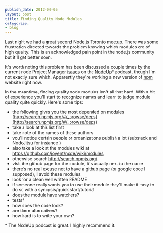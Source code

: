 ```yaml
---
publish_date: 2012-04-05
layout: post
title: Finding Quality Node Modules
categories:
- blog
---
```


Last night we had a great second Node.js Toronto meetup. There was some frustration directed towards the problem knowing which modules are of high quality. This is an acknowledged pain point in the node.js community but it'll get better soon.

It's worth noting this problem has been discussed a couple times by the current node Project Manager [isaacs](https://github.com/isaacs) on the [NodeUp](http:///nodeup.com)* podcast, though I'm not exactly sure which. Apparently they're working a new version of [npm](http://npmjs.org) website right now. 

In the meantime, finding quality node modules isn't all that hard. With a bit of experience you'll start to recognize names and learn to judge module quality quite quickly. Here's some tips:


- the following gives you the most depended on modules [http://search.npmjs.org/#/_browse/deps](http://search.npmjs.org/#/_browse/deps)
- take a look at this list first
- take note of the names of these authors
- you'll notice certain people or organizations publish a lot (substack and NodeJitsu for instance )
- also take a look at the modules wiki at https://github.com/joyent/node/wiki/modules
- otherwise search http://search.npmjs.org/
- visit the github page for the module, it's usually next to the name
- there's no real excuse not to have a github page (or google code I supposed), I avoid these modules
- look for a clean well written README
- if someone really wants you to use their module they'll make it easy to do so with a synopsis/quick start/tutorial
- does the module have watchers?
- tests?
- how does the code look?
- are there alternatives?
- how hard is to write your own?

\* The NodeUp podcast is great. I highly recommend it.
